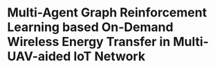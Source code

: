 # Multi-Agent Graph Reinforcement Learning based On-Demand Wireless Energy Transfer in Multi-UAV-aided IoT Network
